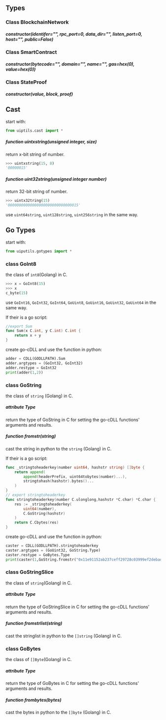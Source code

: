 ## Types

### Class BlockchainNetwork

##### constructor(identifer="", rpc_port=0, data_dir="", listen_port=0, host="", public=False)

### Class SmartContract

##### constructor(bytecode="", domain="", name="", gas=hex(0), value=hex(0))

### Class StateProof

##### constructor(value, block, proof)



## Cast

start with:

```python
from uiptils.cast import *
```

##### function uintxstring(unsigned integer, size)

return x-bit string of number.

```python
>>> uintxstring(15, 8)
'00000015'
```

##### function uint32string(unsigned integer number)

return 32-bit string of number.

```python
>>> uintx32tring(15)
'00000000000000000000000000000015'
```

use `uint64string`, `uint128string`, `uint256string` in the same way.

## Go Types

start with:

```python
from uiputils.gotypes import *
```

### class GoInt8

the class of `int8`(Golang) in C.

```python
>>> x = GoInt8(15)
>>> x
c_byte(15)
```

use `GoInt16`,  `GoInt32`,  `GoInt64`, `GoUint8`, `GoUint16`, `GoUint32`, `GoUint64` in the same way.

If their is a go script:

```go
//export Sum
func Sum(x C.int, y C.int) C.int {
    return x + y
}
```

create go-cDLL and use the function in python:

```python
adder = CDLL(GODLLPATH).Sum
adder.argtypes = (GoInt32, GoInt32)
adder.restype = GoInt32
print(adder(1,2))
```

### class GoString

the class of `string` (Golang) in C.

##### attribute Type

return the type of GoString in C for setting the go-cDLL functions' arguments and results.

##### function fromstr(string)

cast the string in python to the `string` (Golang) in C.

If their is a go script:

```go
func _stringtoheaderkey(number uint64, hashstr string) []byte {
	return append(
        append(headerPrefix, uint64tobytes(number)...),
        stringtohash(hashstr).bytes()...
    )
}
// export stringtoheaderkey
func stringtoheaderkey(number C.ulonglong,hashstr *C.char) *C.char {
    res := _stringtoheaderkey(
        uint64(number),
        C.GoString(hashstr)
    )
    return C.Cbytes(res)
}
```

create go-cDLL and use the function in python:

```python
caster = CDLL(GODLLPATH).stringtoheaderkey
caster.argtypes = (GoUint32, GoString.Type)
caster.restype = GoBytes.Type
print(caster(1,GoString.fromstr("0x11e91152ab237ceff29728c03999ef2debadd7db0fc45b280657c6f7cc4c1ffa")))
```

### class GoStringSlice

the class of `string`(Golang) in C.

##### attribute Type

return the type of GoStringSlice in C for setting the go-cDLL functions' arguments and results.

##### function fromstrlist(string)

cast the stringlist in python to the `[]string` (Golang) in C.

### class GoBytes

the class of `[]Byte`(Golang) in C.

##### attribute Type

return the type of GoBytes in C for setting the go-cDLL functions' arguments and results.

##### function frombytes(bytes)

cast the bytes in python to the `[]byte` (Golang) in C.
